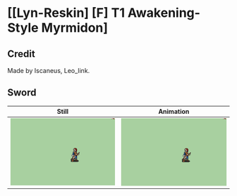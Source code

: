 # [\[Lyn-Reskin\] \[F\] T1 Awakening-Style Myrmidon]

## Credit

Made by Iscaneus, Leo_link.

## Sword

| Still | Animation |
| :---: | :-------: |
| ![Sword still](./Sword_000.png) | ![Sword animation](./Sword.gif) |
